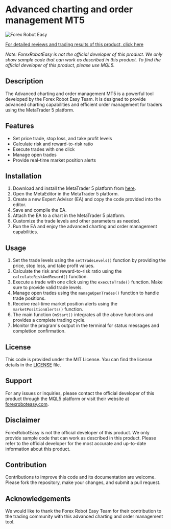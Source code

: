 # Advanced charting and order management MT5

![Forex Robot Easy](https://forexroboteasy.com/wp-content/uploads/2022/01/forex-robot-easy-logo.png)

[For detailed reviews and trading results of this product, click here](https://forexroboteasy.com/forex-robot-review/review-t-manager-plus-advanced-charting-and-order-management-mt5/)

*Note: ForexRobotEasy is not the official developer of this product. We only show sample code that can work as described in this product. To find the official developer of this product, please use MQL5.*

## Description
The Advanced charting and order management MT5 is a powerful tool developed by the Forex Robot Easy Team. It is designed to provide advanced charting capabilities and efficient order management for traders using the MetaTrader 5 platform.

## Features
- Set price trade, stop loss, and take profit levels
- Calculate risk and reward-to-risk ratio
- Execute trades with one click
- Manage open trades
- Provide real-time market position alerts

## Installation
1. Download and install the MetaTrader 5 platform from [here](https://www.metatrader5.com/en/download).
2. Open the MetaEditor in the MetaTrader 5 platform.
3. Create a new Expert Advisor (EA) and copy the code provided into the editor.
4. Save and compile the EA.
5. Attach the EA to a chart in the MetaTrader 5 platform.
6. Customize the trade levels and other parameters as needed.
7. Run the EA and enjoy the advanced charting and order management capabilities.

## Usage
1. Set the trade levels using the `setTradeLevels()` function by providing the price, stop loss, and take profit values.
2. Calculate the risk and reward-to-risk ratio using the `calculateRiskAndReward()` function.
3. Execute a trade with one click using the `executeTrade()` function. Make sure to provide valid trade levels.
4. Manage open trades using the `manageOpenTrades()` function to handle trade positions.
5. Receive real-time market position alerts using the `marketPositionAlerts()` function.
6. The main function `OnStart()` integrates all the above functions and provides a complete trading cycle.
7. Monitor the program's output in the terminal for status messages and completion confirmation.

## License
This code is provided under the MIT License. You can find the license details in the [LICENSE](LICENSE) file.

## Support
For any issues or inquiries, please contact the official developer of this product through the MQL5 platform or visit their website at [forexroboteasy.com](https://forexroboteasy.com).

## Disclaimer
ForexRobotEasy is not the official developer of this product. We only provide sample code that can work as described in this product. Please refer to the official developer for the most accurate and up-to-date information about this product.

## Contribution
Contributions to improve this code and its documentation are welcome. Please fork the repository, make your changes, and submit a pull request.

## Acknowledgements
We would like to thank the Forex Robot Easy Team for their contribution to the trading community with this advanced charting and order management tool.
